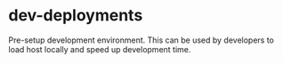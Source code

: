 # dev-deployments
Pre-setup development environment. This can be used by developers to load host locally and speed up development time.
